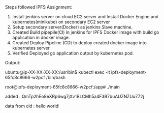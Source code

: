 Steps followed IPFS Assignment:

1) Install jenkins server on cloud EC2 server and Install Docker Engine and kubernetes(minikube) on secondary EC2 server
2) Setup secondary server(Docker) as jenkins Slave machine.
3) Created  Build pipepile(CI) in jenkins for IPFS Docker image with build go application in docker image.
4) Created Deploy Pipeline (CD) to deploy created docker image into kubernetes server
5) Verified Deployed go application output by kubernetes pod.

Output:

ubuntu@ip-XX-XX-XX-XX:/usr/bin$ kubectl exec -it ipfs-deployment-65fc8c8666-w2pcf /bin/bash

root@ipfs-deployment-65fc8c8666-w2pcf:/app# ./main

added :  QmTp2hEo8eXRp6wg7jXv1BLCMh5a4F3B7buAUZNZUu772j

data from cid :  hello world!
